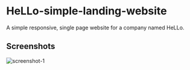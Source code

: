 # HeLLo-simple-landing-website
 A simple responsive, single page website for a company named HeLLo.

## Screenshots
![screenshot-1](https://user-images.githubusercontent.com/71013521/144742123-aa9b6cce-77d3-4b6d-8709-b16ff8beeb8c.jpg)
